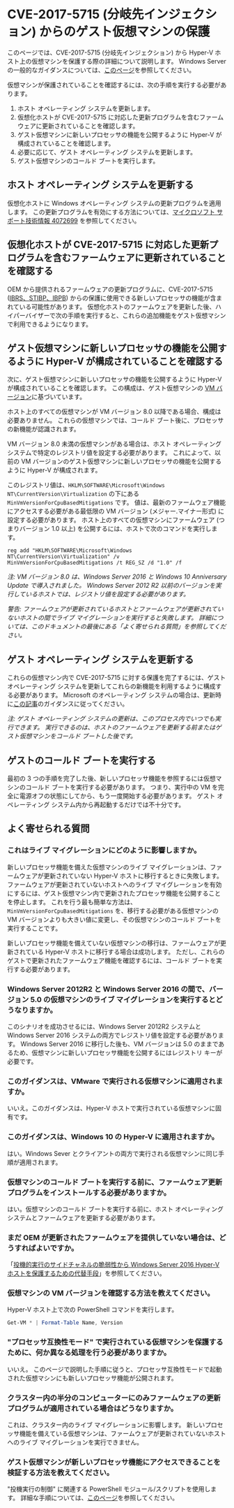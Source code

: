 # <a name="protecting-guest-virtual-machines-from-cve-2017-5715-branch-target-injection"></a>CVE-2017-5715 (分岐先インジェクション) からのゲスト仮想マシンの保護

このページでは、CVE-2017-5715 (分岐先インジェクション) から Hyper-V ホスト上の仮想マシンを保護する際の詳細について説明します。  Windows Server の一般的なガイダンスについては、[このページ](https://support.microsoft.com/en-us/help/4072698/windows-server-guidance-to-protect-against-the-speculative-execution)を参照してください。

仮想マシンが保護されていることを確認するには、次の手順を実行する必要があります。

1. ホスト オペレーティング システムを更新します。
2. 仮想化ホストが CVE-2017-5715 に対応した更新プログラムを含むファームウェアに更新されていることを確認します。
3. ゲスト仮想マシンに新しいプロセッサの機能を公開するように Hyper-V が構成されていることを確認します。
4. 必要に応じて、ゲスト オペレーティング システムを更新します。 
5. ゲスト仮想マシンのコールド ブートを実行します。

## <a name="update-the-host-operating-system"></a>ホスト オペレーティング システムを更新する

仮想化ホストに Windows オペレーティング システムの更新プログラムを適用します。 この更新プログラムを有効にする方法については、[マイクロソフト サポート技術情報 4072699](https://support.microsoft.com/help/4072699) を参照してください。

## <a name="ensure-the-virtualization-host-has-been-updated-to-firmware-which-contains-updates-for-cve-2017-5715"></a>仮想化ホストが CVE-2017-5715 に対応した更新プログラムを含むファームウェアに更新されていることを確認する

OEM から提供されるファームウェアの更新プログラムに、CVE-2017-5715 ([IBRS、STIBP、IBPB](https://newsroom.intel.com/wp-content/uploads/sites/11/2018/01/Intel-Analysis-of-Speculative-Execution-Side-Channels.pdf)) からの保護に使用できる新しいプロセッサの機能が含まれている可能性があります。  仮想化ホストのファームウェアを更新した後、ハイパーバイザーで次の手順を実行すると、これらの追加機能をゲスト仮想マシンで利用できるようになります。

## <a name="ensure-hyper-v-is-configured-to-expose-new-processor-capabilities-to-guest-virtual-machines"></a>ゲスト仮想マシンに新しいプロセッサの機能を公開するように Hyper-V が構成されていることを確認する

次に、ゲスト仮想マシンに新しいプロセッサの機能を公開するように Hyper-V が構成されていることを確認します。  この構成は、ゲスト仮想マシンの [VM バージョン](https://docs.microsoft.com/en-us/windows-server/virtualization/hyper-v/deploy/upgrade-virtual-machine-version-in-hyper-v-on-windows-or-windows-server)に基づいています。 

ホスト上のすべての仮想マシンが VM バージョン 8.0 以降である場合、構成は必要ありません。  これらの仮想マシンでは、コールド ブート後に、プロセッサの新機能が認識されます。

VM バージョン 8.0 未満の仮想マシンがある場合は、ホスト オペレーティング システムで特定のレジストリ値を設定する必要があります。  これによって、以前の VM バージョンのゲスト仮想マシンに新しいプロセッサの機能を公開するように Hyper-V が構成されます。

このレジストリ値は、`HKLM\SOFTWARE\Microsoft\Windows NT\CurrentVersion\Virtualization` の下にある `MinVmVersionForCpuBasedMitigations` です。  値は、最新のファームウェア機能にアクセスする必要がある最低限の VM バージョン (メジャー.マイナー形式) に設定する必要があります。  ホスト上のすべての仮想マシンにファームウェア (つまりバージョン 1.0 以上) を公開するには、ホストで次のコマンドを実行します。 

```
reg add "HKLM\SOFTWARE\Microsoft\Windows NT\CurrentVersion\Virtualization" /v MinVmVersionForCpuBasedMitigations /t REG_SZ /d "1.0" /f
```
*注: VM バージョン 8.0 は、Windows Server 2016 と Windows 10 Anniversary Update で導入されました。  Windows Server 2012 R2 以前のバージョンを実行しているホストでは、レジストリ値を設定する必要があります。*

*警告: ファームウェアが更新されているホストとファームウェアが更新されていないホストの間でライブ マイグレーションを実行すると失敗します。  詳細については、このドキュメントの最後にある「よく寄せられる質問」を参照してください。*

## <a name="update-the-guest-operating-system"></a>ゲスト オペレーティング システムを更新する

これらの仮想マシン内で CVE-2017-5715 に対する保護を完了するには、ゲスト オペレーティング システムを更新してこれらの新機能を利用するように構成する必要があります。  Microsoft のオペレーティング システムの場合は、更新時に[この記事](https://support.microsoft.com/en-us/help/4072698/windows-server-guidance-to-protect-against-the-speculative-execution)のガイダンスに従ってください。

*注: ゲスト オペレーティング システムの更新は、このプロセス内でいつでも実行できます。  実行できるのは、ホストのファームウェアを更新する前またはゲスト仮想マシンをコールド ブートした後です。*

## <a name="perform-a-cold-boot-of-the-guest"></a>ゲストのコールド ブートを実行する

最初の 3 つの手順を完了した後、新しいプロセッサ機能を参照するには仮想マシンのコールド ブートを実行する必要があります。  つまり、実行中の VM を完全に電源オフの状態にしてから、もう一度開始する必要があります。  ゲスト オペレーティング システム内から再起動するだけでは不十分です。

## <a name="frequently-asked-questions"></a>よく寄せられる質問

### <a name="how-does-this-impact-live-migration"></a>これはライブ マイグレーションにどのように影響しますか。

新しいプロセッサ機能を備えた仮想マシンのライブ マイグレーションは、ファームウェアが更新されていない Hyper-V ホストに移行するときに失敗します。  ファームウェアが更新されていないホストへのライブ マイグレーションを有効にするには、ゲスト仮想マシン内で更新されたプロセッサ機能を公開することを停止します。  これを行う最も簡単な方法は、`MinVmVersionForCpuBasedMitigations` を、移行する必要がある仮想マシンの VM バージョンよりも大きい値に変更し、その仮想マシンのコールド ブートを実行することです。

新しいプロセッサ機能を備えていない仮想マシンの移行は、ファームウェアが更新されている Hyper-V ホストに移行する場合は成功します。  ただし、これらのゲストで更新されたファームウェア機能を確認するには、コールド ブートを実行する必要があります。

### <a name="what-about-live-migration-of-version-50-virtual-machines-between-windows-server-2012r2-and-windows-server-2016"></a>Windows Server 2012R2 と Windows Server 2016 の間で、バージョン 5.0 の仮想マシンのライブ マイグレーションを実行するとどうなりますか。
このシナリオを成功させるには、Windows Server 2012R2 システムと Windows Server 2016 システムの両方でレジストリ値を設定する必要があります。  Windows Server 2016 に移行した後も、VM バージョンは 5.0 のままであるため、仮想マシンに新しいプロセッサ機能を公開するにはレジストリ キーが必要です。  

### <a name="does-this-guidance-apply-to-virtual-machines-running-on-vmware"></a>このガイダンスは、VMware で実行される仮想マシンに適用されますか。
いいえ。このガイダンスは、Hyper-V ホストで実行されている仮想マシンに固有です。

### <a name="does-this-guidance-apply-to-hyper-v-on-windows-10"></a>このガイダンスは、Windows 10 の Hyper-V に適用されますか。
はい。Windows Sever とクライアントの両方で実行される仮想マシンに同じ手順が適用されます。

### <a name="do-i-need-to-install-the-firmware-updates-before-performing-a-cold-boot-of-the-virtual-machines"></a>仮想マシンのコールド ブートを実行する前に、ファームウェア更新プログラムをインストールする必要がありますか。
はい。仮想マシンのコールド ブートを実行する前に、ホスト オペレーティング システムとファームウェアを更新する必要があります。

### <a name="what-can-i-do-if-my-oem-does-not-yet-provide-an-updated-firmware"></a>まだ OEM が更新されたファームウェアを提供していない場合は、どうすればよいですか。
「[投機的実行のサイドチャネルの脆弱性から Windows Server 2016 Hyper-V ホストを保護するための代替手段](https://docs.microsoft.com/en-us/virtualization/hyper-v-on-windows/CVE-2017-5715-and-hyper-v-hosts)」を参照してください。

### <a name="how-do-i-check-the-vm-version-for-my-virtual-machines"></a>仮想マシンの VM バージョンを確認する方法を教えてください。
Hyper-V ホスト上で次の PowerShell コマンドを実行します。
``` PowerShell
Get-VM * | Format-Table Name, Version  
```

### <a name="do-i-need-to-do-something-different-to-protect-virtual-machines-running-under-processor-compatibility-mode"></a>"プロセッサ互換性モード" で実行されている仮想マシンを保護するために、何か異なる処理を行う必要がありますか。
いいえ。  このページで説明した手順に従うと、プロセッサ互換性モードで起動された仮想マシンにも新しいプロセッサ機能が公開されます。

### <a name="what-if-only-half-of-the-machines-in-my-cluster-have-received-a-firmware-update"></a>クラスター内の半分のコンピューターにのみファームウェアの更新プログラムが適用されている場合はどうなりますか。
これは、クラスター内のライブ マイグレーションに影響します。  新しいプロセッサ機能を備えている仮想マシンは、ファームウェアが更新されていないホストへのライブ マイグレーションを実行できません。  

### <a name="how-can-i-validate-that-the-guest-virtual-machine-has-access-to-the-new-processor-features"></a>ゲスト仮想マシンが新しいプロセッサ機能にアクセスできることを検証する方法を教えてください。
"投機実行の制御" に関連する PowerShell モジュール/スクリプトを使用します。  詳細な手順については、[このページ](https://support.microsoft.com/en-us/help/4072698/windows-server-guidance-to-protect-against-the-speculative-execution)を参照してください。

